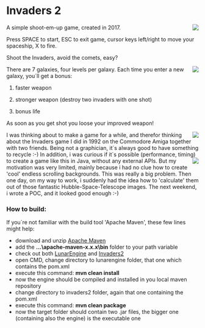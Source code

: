# Invaders 2

<img align="right" src="https://github.com/Moon70/Invaders2/blob/master/Screenshot1.jpg)">
A simple shoot-em-up game, created in 2017.

Press SPACE to start,
ESC to exit game,
cursor keys left/right to move your spaceship,
X to fire.

Shoot the Invaders, avoid the comets, easy?









<img align="right" src="https://github.com/Moon70/Invaders2/blob/master/Screenshot2.jpg)">
There are 7 galaxies, four levels per galaxy.
Each time you enter a new galaxy, you´ll get a bonus:

1. faster weapon

2. stronger weapon (destroy two invaders with one shot)

3. bonus life

As soon as you get shot you loose your improved weapon!





<img align="right" src="https://github.com/Moon70/Invaders2/blob/master/Screenshot3.jpg)">
I was thinking about to make a game for a while, and therefor thinking about the Invaders game I did in 1992 on the Commodore Amiga together with two friends. Being not a graphician, it´s always good to have something to recycle :-)
In addition, i was curious if it´s possible (performance, timing) to create a game like this in Java, without any external APIs.







<img align="right" src="https://github.com/Moon70/Invaders2/blob/master/Screenshot4.jpg)">
But my motivation was very limited, mainly because i had no clue how to create 'cool' endless scrolling backgrounds. This was really a big problem. Then one day, on my way to work, i suddenly had the idea how to 'calculate' them out of those fantastic Hubble-Space-Telescope images. The next weekend, i wrote a POC, and it looked good enough :-)



### How to build: ###

If you´re not familiar with the build tool 'Apache Maven', these few lines might help:

* download and unzip [Apache Maven](http://maven.apache.org/download.cgi)
* add the **...\apache-maven-x.x.x\bin** folder to your path variable
* check out both [LunarEngine](https://github.com/Moon70/LunarEngine) and [Invaders2](https://github.com/Moon70/Invaders2)
* open CMD, change directory to lunarengine folder, that one which contains the pom.xml
* execute this command: **mvn clean install**
* now the engine should be compiled and installed in you local maven repository
* change directory to invaders2 folder, again that one containing the pom.xml
* execute this command: **mvn clean package**
* now the target folder should contain two .jar files, the bigger one (containing also the engine) is the executable one


